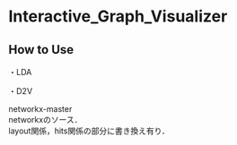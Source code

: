 # Interactive_Graph_Visualizer

## How to Use
・LDA  

・D2V  

networkx-master  
networkxのソース．  
layout関係，hits関係の部分に書き換え有り．  
